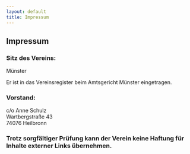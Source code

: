 ```yaml
---
layout: default
title: Impressum
---
```

## Impressum

### Sitz des Vereins:

Münster

Er ist in das Vereinsregister beim Amtsgericht Münster eingetragen.

### Vorstand:

c/o Anne Schulz<br>
Wartbergstraße 43<br>
74076 Heilbronn


### Trotz sorgfältiger Prüfung kann der Verein keine Haftung für Inhalte externer Links übernehmen.
